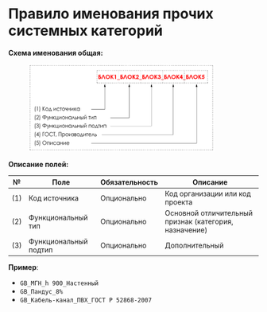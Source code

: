 # Правило именования прочих системных категорий

**Схема именования общая:**

<div align="left"><figure><img src="../../.gitbook/assets/image (17).png" alt="" width="375"><figcaption></figcaption></figure></div>

**Описание полей:**

| №   | Поле                  | Обязательность | Описание                                               |
| --- | --------------------- | -------------- | ------------------------------------------------------ |
| (1) | Код источника         | Опционально    | Код организации или код проекта                        |
| (2) | Функциональный тип    | Опционально    | Основной отличительный признак (категория, назначение) |
| (3) | Функциональный подтип | Опционально    | Дополнительный                                         |

**Пример**:

* `GB_МГН_h 900_Настенный`
* `GB_Пандус_8%`
* `GB_Кабель-канал_ПВХ_ГОСТ Р 52868-2007`
